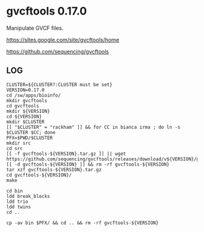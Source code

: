 gvcftools 0.17.0
================

Manipulate GVCF files.

<https://sites.google.com/site/gvcftools/home>

<https://github.com/sequencing/gvcftools>

LOG
---

    CLUSTER=${CLUSTER?:CLUSTER must be set}
    VERSION=0.17.0
    cd /sw/apps/bioinfo/
    mkdir gvcftools
    cd gvcftools
    mkdir ${VERSION}
    cd ${VERSION}
    mkdir $CLUSTER
    [[ "$CLUSTER" = "rackham" ]] && for CC in bianca irma ; do ln -s $CLUSTER $CC; done
    PFX=$PWD/$CLUSTER
    mkdir src
    cd src
    [[ -f gvcftools-${VERSION}.tar.gz ]] || wget https://github.com/sequencing/gvcftools/releases/download/v${VERSION}/gvcftools-${VERSION}.tar.gz
    [[ -d gvcftools-${VERSION} ]] && rm -rf gvcftools-${VERSION}
    tar xzf gvcftools-${VERSION}.tar.gz 
    cd gvcftools-${VERSION}/
    make

    cd bin
    ldd break_blocks 
    ldd trio
    ldd twins 
    cd ..

    cp -av bin $PFX/ && cd .. && rm -rf gvcftools-${VERSION}

